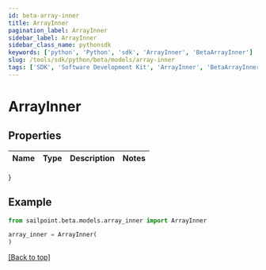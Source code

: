 ```yaml
---
id: beta-array-inner
title: ArrayInner
pagination_label: ArrayInner
sidebar_label: ArrayInner
sidebar_class_name: pythonsdk
keywords: ['python', 'Python', 'sdk', 'ArrayInner', 'BetaArrayInner']
slug: /tools/sdk/python/beta/models/array-inner
tags: ['SDK', 'Software Development Kit', 'ArrayInner', 'BetaArrayInner']
---
```


# ArrayInner

## Properties

| Name | Type | Description | Notes |
| ---- | ---- | ----------- | ----- |

}

## Example

```python
from sailpoint.beta.models.array_inner import ArrayInner

array_inner = ArrayInner(
)

```

[[Back to top]](#)
